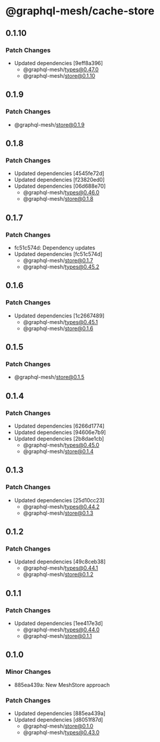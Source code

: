 # @graphql-mesh/cache-store

## 0.1.10

### Patch Changes

- Updated dependencies [9eff8a396]
  - @graphql-mesh/types@0.47.0
  - @graphql-mesh/store@0.1.10

## 0.1.9

### Patch Changes

- @graphql-mesh/store@0.1.9

## 0.1.8

### Patch Changes

- Updated dependencies [4545fe72d]
- Updated dependencies [f23820ed0]
- Updated dependencies [06d688e70]
  - @graphql-mesh/types@0.46.0
  - @graphql-mesh/store@0.1.8

## 0.1.7

### Patch Changes

- fc51c574d: Dependency updates
- Updated dependencies [fc51c574d]
  - @graphql-mesh/store@0.1.7
  - @graphql-mesh/types@0.45.2

## 0.1.6

### Patch Changes

- Updated dependencies [1c2667489]
  - @graphql-mesh/types@0.45.1
  - @graphql-mesh/store@0.1.6

## 0.1.5

### Patch Changes

- @graphql-mesh/store@0.1.5

## 0.1.4

### Patch Changes

- Updated dependencies [6266d1774]
- Updated dependencies [94606e7b9]
- Updated dependencies [2b8dae1cb]
  - @graphql-mesh/types@0.45.0
  - @graphql-mesh/store@0.1.4

## 0.1.3

### Patch Changes

- Updated dependencies [25d10cc23]
  - @graphql-mesh/types@0.44.2
  - @graphql-mesh/store@0.1.3

## 0.1.2

### Patch Changes

- Updated dependencies [49c8ceb38]
  - @graphql-mesh/types@0.44.1
  - @graphql-mesh/store@0.1.2

## 0.1.1

### Patch Changes

- Updated dependencies [1ee417e3d]
  - @graphql-mesh/types@0.44.0
  - @graphql-mesh/store@0.1.1

## 0.1.0

### Minor Changes

- 885ea439a: New MeshStore approach

### Patch Changes

- Updated dependencies [885ea439a]
- Updated dependencies [d8051f87d]
  - @graphql-mesh/store@0.1.0
  - @graphql-mesh/types@0.43.0
